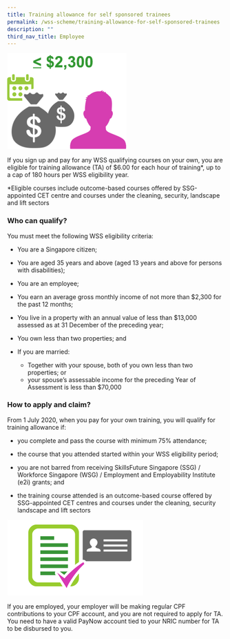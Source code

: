 ```yaml
---
title: Training allowance for self sponsored trainees
permalink: /wss-scheme/training-allowance-for-self-sponsored-trainees
description: ""
third_nav_title: Employee
---
```


![](/images/WSS2.png)

If you sign up and pay for any WSS qualifying courses on your own, you are eligible for training allowance (TA) of $6.00 for each hour of training*, up to a cap of 180 hours per WSS eligibility year.

*Eligible courses include outcome-based courses offered by SSG-appointed CET centre and courses under the cleaning, security, landscape and lift sectors

### Who can qualify?

You must meet the following WSS eligibility criteria:
* You are a Singapore citizen;

* You are aged 35 years and above (aged 13 years and above for persons with disabilities);

* You are an employee;

* You earn an average gross monthly income of not more than $2,300 for the past 12 months;

* You live in a property with an annual value of less than $13,000 assessed as at 31 December of the preceding year;

* You own less than two properties; and

* If you are married: 
  * Together with your spouse, both of you own less than two properties; or 
  * your spouse’s assessable income for the preceding Year of Assessment is less than $70,000

### How to apply and claim?
From 1 July 2020, when you pay for your own training, you will qualify for training allowance if:
* you complete and pass the course with minimum 75% attendance;


* the course that you attended started within your WSS eligibility period;

* you are not barred from receiving SkillsFuture Singapore (SSG) / Workforce Singapore (WSG) / Employment and Employability Institute (e2i) grants; and

* the training course attended is an outcome-based course offered by SSG-appointed CET centres and courses under the cleaning, security landscape and lift sectors

![](/images/WSS3.png)

If you are employed, your employer will be making regular CPF contributions to your CPF account, and you are not required to apply for TA. You need to have a valid PayNow account tied to your NRIC number for TA to be disbursed to you.